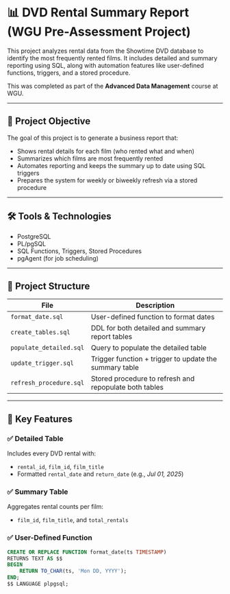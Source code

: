 # 📊 DVD Rental Summary Report (WGU Pre-Assessment Project)

This project analyzes rental data from the Showtime DVD database to identify the most frequently rented films. It includes detailed and summary reporting using SQL, along with automation features like user-defined functions, triggers, and a stored procedure.

This was completed as part of the **Advanced Data Management** course at WGU.

---

## 🧠 Project Objective

The goal of this project is to generate a business report that:

- Shows rental details for each film (who rented what and when)
- Summarizes which films are most frequently rented
- Automates reporting and keeps the summary up to date using SQL triggers
- Prepares the system for weekly or biweekly refresh via a stored procedure

---

## 🛠️ Tools & Technologies

- PostgreSQL
- PL/pgSQL
- SQL Functions, Triggers, Stored Procedures
- pgAgent (for job scheduling)

---

## 📁 Project Structure

| File                        | Description                                               |
|----------------------------|-----------------------------------------------------------|
| `format_date.sql`          | User-defined function to format dates                    |
| `create_tables.sql`        | DDL for both detailed and summary report tables          |
| `populate_detailed.sql`    | Query to populate the detailed table                     |
| `update_trigger.sql`       | Trigger function + trigger to update the summary table   |
| `refresh_procedure.sql`    | Stored procedure to refresh and repopulate both tables   |

---

## 🧾 Key Features

### ✅ Detailed Table

Includes every DVD rental with:
- `rental_id`, `film_id`, `film_title`
- Formatted `rental_date` and `return_date` (e.g., *Jul 01, 2025*)

### ✅ Summary Table

Aggregates rental counts per film:
- `film_id`, `film_title`, and `total_rentals`

### ✅ User-Defined Function

```sql
CREATE OR REPLACE FUNCTION format_date(ts TIMESTAMP)
RETURNS TEXT AS $$
BEGIN
    RETURN TO_CHAR(ts, 'Mon DD, YYYY');
END;
$$ LANGUAGE plpgsql;
